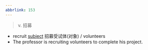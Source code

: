 ```yaml
---
abbrlink: 153
---
```

> v. 招募

- recruit [subject](subject.md) 招募受试体(对象) / volunteers
- The professor is recruiting volunteers to complete his project.